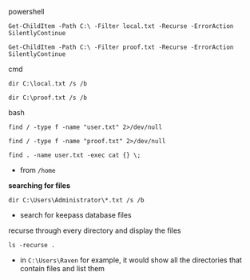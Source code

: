 powershell    
```    
Get-ChildItem -Path C:\ -Filter local.txt -Recurse -ErrorAction SilentlyContinue    
```    
    
```    
Get-ChildItem -Path C:\ -Filter proof.txt -Recurse -ErrorAction SilentlyContinue    
```    
    
cmd    
```    
dir C:\local.txt /s /b    
```    
    
```    
dir C:\proof.txt /s /b    
```    
    
bash    
```    
find / -type f -name "user.txt" 2>/dev/null    
```    
    
```    
find / -type f -name "proof.txt" 2>/dev/null    
```    
    
```    
find . -name user.txt -exec cat {} \;    
```    
- from `/home`    
    
**searching for files**    
```    
dir C:\Users\Administrator\*.txt /s /b    
```    
- search for keepass database files    
    
recurse through every directory and display the files    
```    
ls -recurse .    
```    
- in `C:\Users\Raven` for example, it would show all the directories that contain files and list them    